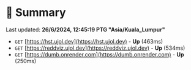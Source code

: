 # 📖 Summary
Last updated: **26/6/2024, 12:45:19 PTG "Asia/Kuala_Lumpur"**

- `GET` [https://hst.ujol.dev](https://hst.ujol.dev) - **Up** (463ms)
- `GET` [https://reddviz.ujol.dev](https://reddviz.ujol.dev) - **Up** (534ms)
- `GET` [https://dumb.onrender.com](https://dumb.onrender.com) - **Up** (250ms)
